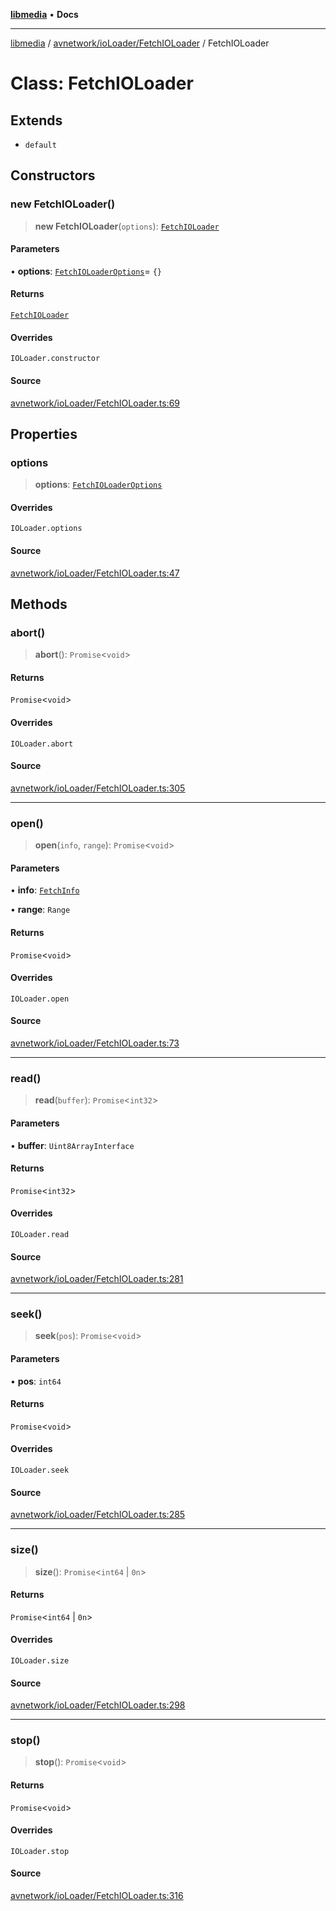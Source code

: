 [**libmedia**](../../../../README.md) • **Docs**

***

[libmedia](../../../../README.md) / [avnetwork/ioLoader/FetchIOLoader](../README.md) / FetchIOLoader

# Class: FetchIOLoader

## Extends

- `default`

## Constructors

### new FetchIOLoader()

> **new FetchIOLoader**(`options`): [`FetchIOLoader`](FetchIOLoader.md)

#### Parameters

• **options**: [`FetchIOLoaderOptions`](../interfaces/FetchIOLoaderOptions.md)= `{}`

#### Returns

[`FetchIOLoader`](FetchIOLoader.md)

#### Overrides

`IOLoader.constructor`

#### Source

[avnetwork/ioLoader/FetchIOLoader.ts:69](https://github.com/zhaohappy/libmedia/blob/83708827f1f74f03ced670ca9bc2d9d1e5e5366a/src/avnetwork/ioLoader/FetchIOLoader.ts#L69)

## Properties

### options

> **options**: [`FetchIOLoaderOptions`](../interfaces/FetchIOLoaderOptions.md)

#### Overrides

`IOLoader.options`

#### Source

[avnetwork/ioLoader/FetchIOLoader.ts:47](https://github.com/zhaohappy/libmedia/blob/83708827f1f74f03ced670ca9bc2d9d1e5e5366a/src/avnetwork/ioLoader/FetchIOLoader.ts#L47)

## Methods

### abort()

> **abort**(): `Promise`\<`void`\>

#### Returns

`Promise`\<`void`\>

#### Overrides

`IOLoader.abort`

#### Source

[avnetwork/ioLoader/FetchIOLoader.ts:305](https://github.com/zhaohappy/libmedia/blob/83708827f1f74f03ced670ca9bc2d9d1e5e5366a/src/avnetwork/ioLoader/FetchIOLoader.ts#L305)

***

### open()

> **open**(`info`, `range`): `Promise`\<`void`\>

#### Parameters

• **info**: [`FetchInfo`](../interfaces/FetchInfo.md)

• **range**: `Range`

#### Returns

`Promise`\<`void`\>

#### Overrides

`IOLoader.open`

#### Source

[avnetwork/ioLoader/FetchIOLoader.ts:73](https://github.com/zhaohappy/libmedia/blob/83708827f1f74f03ced670ca9bc2d9d1e5e5366a/src/avnetwork/ioLoader/FetchIOLoader.ts#L73)

***

### read()

> **read**(`buffer`): `Promise`\<`int32`\>

#### Parameters

• **buffer**: `Uint8ArrayInterface`

#### Returns

`Promise`\<`int32`\>

#### Overrides

`IOLoader.read`

#### Source

[avnetwork/ioLoader/FetchIOLoader.ts:281](https://github.com/zhaohappy/libmedia/blob/83708827f1f74f03ced670ca9bc2d9d1e5e5366a/src/avnetwork/ioLoader/FetchIOLoader.ts#L281)

***

### seek()

> **seek**(`pos`): `Promise`\<`void`\>

#### Parameters

• **pos**: `int64`

#### Returns

`Promise`\<`void`\>

#### Overrides

`IOLoader.seek`

#### Source

[avnetwork/ioLoader/FetchIOLoader.ts:285](https://github.com/zhaohappy/libmedia/blob/83708827f1f74f03ced670ca9bc2d9d1e5e5366a/src/avnetwork/ioLoader/FetchIOLoader.ts#L285)

***

### size()

> **size**(): `Promise`\<`int64` \| `0n`\>

#### Returns

`Promise`\<`int64` \| `0n`\>

#### Overrides

`IOLoader.size`

#### Source

[avnetwork/ioLoader/FetchIOLoader.ts:298](https://github.com/zhaohappy/libmedia/blob/83708827f1f74f03ced670ca9bc2d9d1e5e5366a/src/avnetwork/ioLoader/FetchIOLoader.ts#L298)

***

### stop()

> **stop**(): `Promise`\<`void`\>

#### Returns

`Promise`\<`void`\>

#### Overrides

`IOLoader.stop`

#### Source

[avnetwork/ioLoader/FetchIOLoader.ts:316](https://github.com/zhaohappy/libmedia/blob/83708827f1f74f03ced670ca9bc2d9d1e5e5366a/src/avnetwork/ioLoader/FetchIOLoader.ts#L316)
